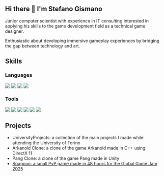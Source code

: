 ## Hi there 👋 I'm Stefano Gismano

Junior computer scientist with experience in IT consulting interested in applying his skills to the game development field as a technical game designer. 

Enthusiastic about developing immersive gameplay experiences by bridging the gap between technology and art.

## Skills

### Languages

<img src="https://img.shields.io/badge/C++-00599C?style=for-the-badge&logo=C%2B%2B&logoColor=white"> <img src="https://img.shields.io/badge/C%23-239120?style=for-the-badge&logo=unity&logoColor=white"> <img src="https://img.shields.io/badge/Java-ED8B00?style=for-the-badge&logo=java&logoColor=white"> <img src="https://img.shields.io/badge/C-00599C?style=for-the-badge&logo=c&logoColor=white">

### Tools

<img src="https://img.shields.io/badge/Unreal_Engine-9455CE?style=for-the-badge&logo=unrealengine"> <img src="https://img.shields.io/badge/-Unity-000000?style=for-the-badge&logo=unity&logoColor=white"> <img src="https://img.shields.io/badge/Notion-000000?style=for-the-badge&logo=notion&logoColor=white"> <img src="https://img.shields.io/badge/-Blender-333333?style=for-the-badge&logo=blender"> <img src="https://img.shields.io/badge/-LaTeX-008080?style=for-the-badge&logo=latex&logoColor=white"> <img src="https://camo.githubusercontent.com/8a6912ffd6e3bba0d696c8803e3ff21a37f24cbca4a3433e23af910250e974ef/68747470733a2f2f696d672e736869656c64732e696f2f62616467652f4769742d4630353033323f7374796c653d666f722d7468652d6261646765266c6f676f3d676974266c6f676f436f6c6f723d7768697465">

## Projects

- UniversityProjects: a collection of the main projects I made while attending the University of Torino
- Arkanoid Clone: a clone of the game Arkanoid made in C++ using DirectX 11
- Pang Clone: a clone of the game Pang made in Unity
- <a href="https://mickael-ordine.itch.io/soapoon">Soapoon: a small PvP game made in 48 hours for the Global Game Jam 2025</a>
